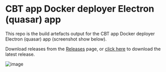 # CBT app Docker deployer Electron (quasar) app

This repo is the build artefacts output for the CBT app Docker deployer Electron (quasar) app (screenshot show below).

Download releases from the [Releases](https://github.com/damms005/cbt-docker-app-deployer-releases/releases/latest) page, or [click here](https://github.com/damms005/cbt-docker-app-deployer-releases/releases/latest) to download the latest release.

![image](https://github.com/user-attachments/assets/587214ce-178d-46bd-b08a-ddf57efdb0ef)
